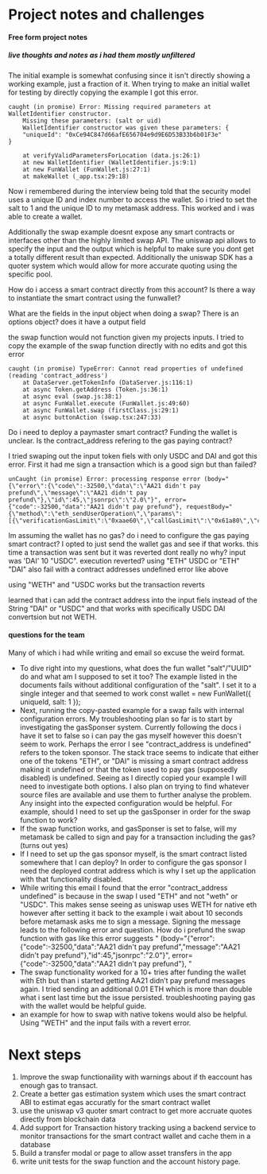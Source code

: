 
# Project notes and challenges

#### Free form project notes
##### live thoughts and notes as i had them mostly unfiltered

The initial example is somewhat confusing since it isn't directly showing a working example, just a fraction of it. When trying to make an initial wallet for testing by directly copying the example I got this error. 

```
caught (in promise) Error: Missing required parameters at WalletIdentifier constructor.
	Missing these parameters: (salt or uid)
	WalletIdentifier constructor was given these parameters: {
	"uniqueId": "0xCe94C847d66afE656704e9d9E6D53B33b6b01F3e"
}

    at verifyValidParametersForLocation (data.js:26:1)
    at new WalletIdentifier (WalletIdentifier.js:9:1)
    at new FunWallet (FunWallet.js:27:1)
    at makeWallet (_app.tsx:29:18)

 ```
Now i remembered during the interview being told that the security model uses a unique ID and index number to access the wallet. So i tried to set the salt to 1 and the unique ID to my metamask address. This worked and i was able to create a wallet. 


Additionally the swap example doesnt expose any smart contracts or interfaces other than the highly limited swap API. The uniswap api allows to specify the input and the output which is helpful to make sure you dont get a totally different result than expected. Additionally the uniswap SDK has a quoter system  which would allow for more accurate quoting using the specific pool.

How do i access a smart contract directly from this account? Is there a way to instantiate the smart contract using the funwallet?

What are the fields in the input object when doing a swap? There is an options object? does it have a output field

the swap function would not function given my projects inputs. I tried to copy the example of the swap function directly with no edits and got this error

```
caught (in promise) TypeError: Cannot read properties of undefined (reading 'contract_address')
    at DataServer.getTokenInfo (DataServer.js:116:1)
    at async Token.getAddress (Token.js:36:1)
    at async eval (swap.js:38:1)
    at async FunWallet.execute (FunWallet.js:49:60)
    at async FunWallet.swap (firstClass.js:29:1)
    at async buttonAction (swap.tsx:247:33)
```

Do i need to deploy a paymaster smart contract? Funding the wallet is unclear. Is the contract_address refering to the gas paying contract?

I tried swaping out the input token fiels with only USDC and DAI and got this error. First it had me sign a transaction which is a good sign but than failed?

```
unCaught (in promise) Error: processing response error (body="{\"error\":{\"code\":-32500,\"data\":\"AA21 didn't pay prefund\",\"message\":\"AA21 didn't pay prefund\"},\"id\":45,\"jsonrpc\":\"2.0\"}", error={"code":-32500,"data":"AA21 didn't pay prefund"}, requestBody="{\"method\":\"eth_sendUserOperation\",\"params\":[{\"verificationGasLimit\":\"0xaae60\",\"callGasLimit\":\"0x61a80\",\"callData\
```
Im assuming the wallet has no gas?
do i need to configure the gas paying smart contract?
I opted to just send the wallet gas and see if that works. this time a transaction was sent but it was reverted dont really no why? input was 'DAI' 10 "USDC". execution reverted?
using "ETH" USDC or "ETH" "DAI" also fail with a contract addresses undefined error like above

using "WETH" and "USDC works but the transaction reverts

learned that i can add the contract address into the input fiels instead of the String "DAI" or "USDC" and that works with specifically USDC DAI convertsion but not WETH.

#### questions for the team
Many of which i had while writing and email so excuse the weird format.
- To dive right into my questions, what does the fun wallet "salt"/"UUID" do and what am I supposed to set it too? The example listed in the documents fails without additional configuration of the "salt". I set it to a single integer and that seemed to work const wallet = new FunWallet({ uniqueId, salt: 1 });  
- Next, running the copy-pasted example for a swap fails with internal configuration errors. My troubleshooting plan so far is to start by investigating the gasSponser system. Currently following the docs i have it set to false so i can pay the gas myself however this doesn't seem to work. Perhaps the error I see "contract_address is undefined" refers to the token sponsor. The stack trace seems to indicate that either one of the tokens "ETH", or "DAI" is missing a smart contract address making it undefined or that the token used to pay gas (supposedly disabled) is undefined. Seeing as I directly copied your example I will need to investigate both options.  I also plan on trying to find whatever source files are available and use them to further analyse the problem. Any insight into the expected configuration would be helpful. For example, should I need to set up the gasSponser in order for the swap function to work? 
- If the swap function works, and gasSponser is set to false, will my metamask be called to sign and pay for a transaction including the gas? (turns out yes)
- If I need to set up the gas sponsor myself, is the smart contract listed somewhere that I can deploy? In order to configure the gas sponsor I need the deployed contrat address which is why I set up the application with that functionality disabled. 
- While writing this email I found that the error "contract_address undefined" is because in  the swap I used "ETH" and not "weth" or "USDC". This makes sense seeing as uniswap uses WETH for native eth however after setting it back to the example i wait about 10 seconds before metamask asks me to sign a message. Signing the message leads to the following error and question. How do i prefund the swap function with gas like this error suggests " (body="{\"error\":{\"code\":-32500,\"data\":\"AA21 didn't pay prefund\",\"message\":\"AA21 didn't pay prefund\"},\"id\":45,\"jsonrpc\":\"2.0\"}", error={"code":-32500,"data":"AA21 didn't pay prefund"}, "
- The swap functionality worked for a 10+ tries after funding the wallet with Eth but than i started getting AA21 didn’t pay prefund messages again. I tried sending an additional 0.01 ETH which is more than double what i sent last time but the issue persisted. troubleshooting paying gas with the wallet would be helpful guide. 
- an example for how to swap with native tokens would also be helpful. Using "WETH" and the input fails with a revert error.


# Next steps


1. Improve the swap functionaility with warnings about if th eaccount has enough gas to transact.
2. Create a better gas estimation system which uses the smart contract ABI to estimat egas accuratly for the smart contract wallet
3. use the uniswap v3 quoter smart contract to get more accruate quotes directly from blockchain data
4. Add support for Transaction history tracking using a backend service to monitor transactions for the smart contract wallet and cache them in a database
5. Build a transfer modal or page to allow asset transfers in the app
6. write unit tests for the swap function and the account history page.
